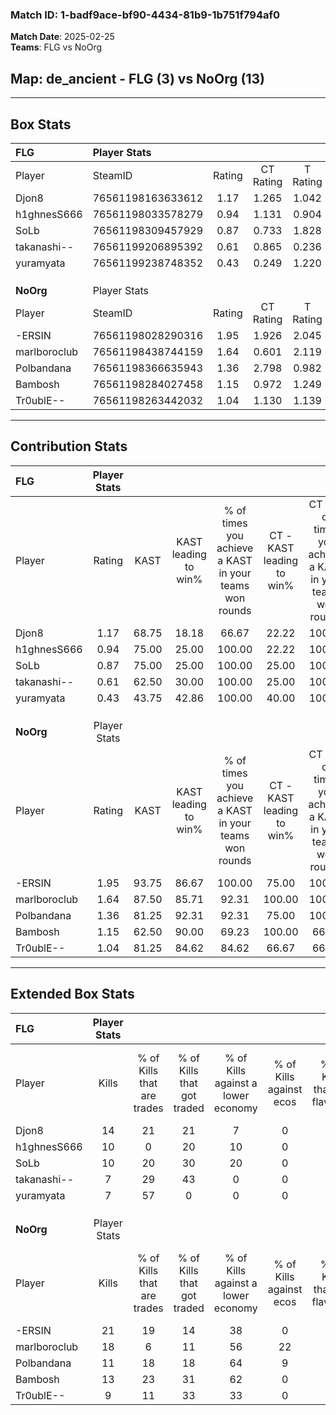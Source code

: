 ### Match ID: 1-badf9ace-bf90-4434-81b9-1b751f794af0  
**Match Date**: 2025-02-25  
**Teams**: FLG vs NoOrg  

## **Map**: de_ancient - FLG (3) vs NoOrg (13)  
---  

## Box Stats  

| **FLG**      | Player Stats      |        |           |          |       |       |       |         |        |      |     |
| :- | :- | :-: | :-: | :-: | :-: | :-: | :-: | :-: | :-: | :-: | :-: |
| Player       | SteamID           | Rating | CT Rating | T Rating | KAST  |  ADR  | Kills | Assists | Deaths | K/D  | HS% |
| Djon8        | 76561198163633612 |  1.17  |   1.265   |  1.042   | 68.75 | 102.4 |  14   |    4    |   15   | 0.93 | 57  |
| h1ghnesS666  | 76561198033578279 |  0.94  |   1.131   |  0.904   | 75.00 | 63.6  |  10   |    3    |   13   | 0.77 | 40  |
| SoLb         | 76561198309457929 |  0.87  |   0.733   |  1.828   | 75.00 | 61.9  |  10   |    4    |   15   | 0.67 | 50  |
| takanashi--  | 76561199206895392 |  0.61  |   0.865   |  0.236   | 62.50 | 54.4  |   7   |    6    |   15   | 0.47 | 57  |
| yuramyata    | 76561199238748352 |  0.43  |   0.249   |  1.220   | 43.75 | 41.4  |   7   |    0    |   14   | 0.50 | 71  |
|              |                   |        |           |          |       |       |       |         |        |      |     |
|              |                   |        |           |          |       |       |       |         |        |      |     |
|              |                   |        |           |          |       |       |       |         |        |      |     |
| **NoOrg**    | Player Stats      |        |           |          |       |       |       |         |        |      |     |
| Player       | SteamID           | Rating | CT Rating | T Rating | KAST  |  ADR  | Kills | Assists | Deaths | K/D  | HS% |
| -ERSIN       | 76561198028290316 |  1.95  |   1.926   |  2.045   | 93.75 | 102.3 |  21   |    1    |   8    | 2.63 | 52  |
| marlboroclub | 76561198438744159 |  1.64  |   0.601   |  2.119   | 87.50 | 118.9 |  18   |    3    |   13   | 1.38 | 88  |
| Polbandana   | 76561198366635943 |  1.36  |   2.798   |  0.982   | 81.25 | 102.0 |  11   |    9    |   8    | 1.38 | 63  |
| Bambosh      | 76561198284027458 |  1.15  |   0.972   |  1.249   | 62.50 | 83.8  |  13   |    4    |   11   | 1.18 | 61  |
| Tr0ublE--    | 76561198263442032 |  1.04  |   1.130   |  1.139   | 81.25 | 48.8  |   9   |    1    |   8    | 1.13 | 22  |
---  

## Contribution Stats  

| **FLG**      | Player Stats |       |                      |                                                        |                           |                                                             |                          |                                                            |
| :- | :-: | :-: | :-: | :-: | :-: | :-: | :-: | :-: |
| Player       |    Rating    | KAST  | KAST leading to win% | % of times you achieve a KAST in your teams won rounds | CT - KAST leading to win% | CT - % of times you achieve a KAST in your teams won rounds | T - KAST leading to win% | T - % of times you achieve a KAST in your teams won rounds |
| Djon8        |     1.17     | 68.75 |        18.18         |                         66.67                          |           22.22           |                           100.00                            |           0.00           |                            0.00                            |
| h1ghnesS666  |     0.94     | 75.00 |        25.00         |                         100.00                         |           22.22           |                           100.00                            |          33.33           |                           100.00                           |
| SoLb         |     0.87     | 75.00 |        25.00         |                         100.00                         |           25.00           |                           100.00                            |          25.00           |                           100.00                           |
| takanashi--  |     0.61     | 62.50 |        30.00         |                         100.00                         |           25.00           |                           100.00                            |          50.00           |                           100.00                           |
| yuramyata    |     0.43     | 43.75 |        42.86         |                         100.00                         |           40.00           |                           100.00                            |          50.00           |                           100.00                           |
|              |              |       |                      |                                                        |                           |                                                             |                          |                                                            |
|              |              |       |                      |                                                        |                           |                                                             |                          |                                                            |
|              |              |       |                      |                                                        |                           |                                                             |                          |                                                            |
| **NoOrg**    | Player Stats |       |                      |                                                        |                           |                                                             |                          |                                                            |
| Player       |    Rating    | KAST  | KAST leading to win% | % of times you achieve a KAST in your teams won rounds | CT - KAST leading to win% | CT - % of times you achieve a KAST in your teams won rounds | T - KAST leading to win% | T - % of times you achieve a KAST in your teams won rounds |
| -ERSIN       |     1.95     | 93.75 |        86.67         |                         100.00                         |           75.00           |                           100.00                            |          90.91           |                           100.00                           |
| marlboroclub |     1.64     | 87.50 |        85.71         |                         92.31                          |          100.00           |                           100.00                            |          81.82           |                           90.00                            |
| Polbandana   |     1.36     | 81.25 |        92.31         |                         92.31                          |           75.00           |                           100.00                            |          100.00          |                           90.00                            |
| Bambosh      |     1.15     | 62.50 |        90.00         |                         69.23                          |          100.00           |                            66.67                            |          87.50           |                           70.00                            |
| Tr0ublE--    |     1.04     | 81.25 |        84.62         |                         84.62                          |           66.67           |                            66.67                            |          90.00           |                           90.00                            |
---  

## Extended Box Stats  

| **FLG**      | Player Stats |                            |                            |                                    |                         |                              |                                 |        |                             |                                     |                          |                               |                            |
| :- | :-: | :-: | :-: | :-: | :-: | :-: | :-: | :-: | :-: | :-: | :-: | :-: | :-: |
| Player       |    Kills     | % of Kills that are trades | % of Kills that got traded | % of Kills against a lower economy | % of Kills against ecos | % of Kills that are flawless | % of Kills that are close duels | Deaths | % of Deaths that get traded | % of Deaths against a lower economy | % of Deaths against ecos | % of Deaths that are flawless | % of Deaths that are close |
| Djon8        |      14      |             21             |             21             |                 7                  |            0            |              64              |                0                |   15   |              7              |                  7                  |            0             |              67               |             7              |
| h1ghnesS666  |      10      |             0              |             20             |                 10                 |            0            |              60              |                0                |   13   |             31              |                  8                  |            0             |              46               |             8              |
| SoLb         |      10      |             20             |             30             |                 20                 |            0            |              40              |               10                |   15   |             27              |                  7                  |            0             |              80               |             7              |
| takanashi--  |      7       |             29             |             43             |                 0                  |            0            |              57              |               14                |   15   |             20              |                  7                  |            0             |              60               |             7              |
| yuramyata    |      7       |             57             |             0              |                 0                  |            0            |              57              |               14                |   14   |             14              |                  7                  |            0             |              79               |             0              |
|              |              |                            |                            |                                    |                         |                              |                                 |        |                             |                                     |                          |                               |                            |
|              |              |                            |                            |                                    |                         |                              |                                 |        |                             |                                     |                          |                               |                            |
|              |              |                            |                            |                                    |                         |                              |                                 |        |                             |                                     |                          |                               |                            |
| **NoOrg**    | Player Stats |                            |                            |                                    |                         |                              |                                 |        |                             |                                     |                          |                               |                            |
| Player       |    Kills     | % of Kills that are trades | % of Kills that got traded | % of Kills against a lower economy | % of Kills against ecos | % of Kills that are flawless | % of Kills that are close duels | Deaths | % of Deaths that get traded | % of Deaths against a lower economy | % of Deaths against ecos | % of Deaths that are flawless | % of Deaths that are close |
| -ERSIN       |      21      |             19             |             14             |                 38                 |            0            |              71              |                5                |   8    |             25              |                 50                  |            0             |              75               |             0              |
| marlboroclub |      18      |             6              |             11             |                 56                 |           22            |              56              |               11                |   13   |             23              |                 46                  |            0             |              54               |             0              |
| Polbandana   |      11      |             18             |             18             |                 64                 |            9            |              45              |                0                |   8    |             25              |                 38                  |            0             |              25               |             25             |
| Bambosh      |      13      |             23             |             31             |                 62                 |            0            |              77              |                0                |   11   |              9              |                 45                  |            0             |              55               |             9              |
| Tr0ublE--    |      9       |             11             |             33             |                 33                 |            0            |              89              |               11                |   8    |             38              |                 38                  |            0             |              75               |             0              |
